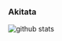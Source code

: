 ### Akitata

![github stats](https://github-readme-stats.vercel.app/api?username=Akitata&show_icons=true&title_color=fff&icon_color=79ff97&text_color=9f9f9f&bg_color=151515)
